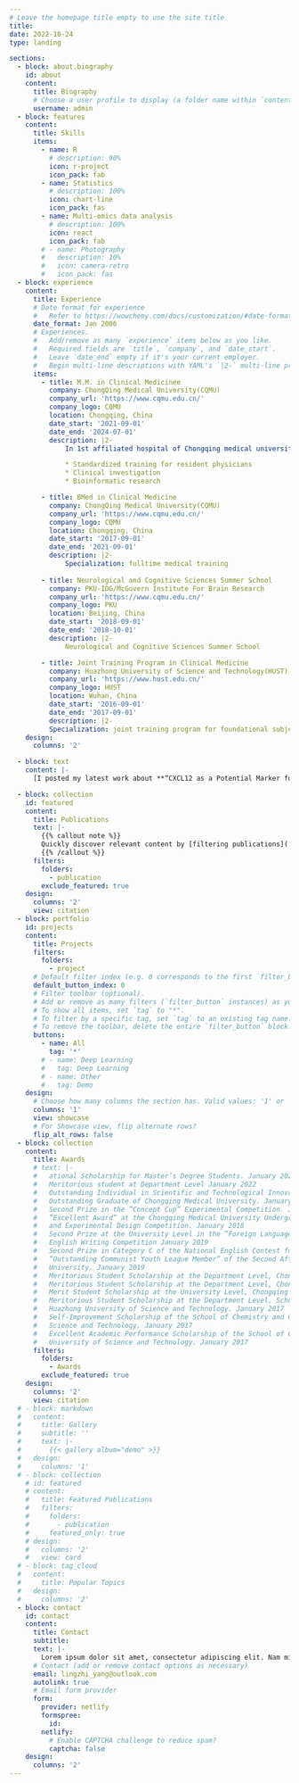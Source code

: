 ```yaml
---
# Leave the homepage title empty to use the site title
title:
date: 2022-10-24
type: landing

sections:
  - block: about.biography
    id: about
    content:
      title: Biography
      # Choose a user profile to display (a folder name within `content/authors/`)
      username: admin
  - block: features
    content:
      title: Skills
      items:
        - name: R
          # description: 90%
          icon: r-project
          icon_pack: fab
        - name: Statistics
          # description: 100%
          icon: chart-line
          icon_pack: fas
        - name: Multi-omics data analysis
          # description: 100%
          icon: react
          icon_pack: fab
        # - name: Photography
        #   description: 10%
        #   icon: camera-retro
        #   icon_pack: fas
  - block: experience
    content:
      title: Experience
      # Date format for experience
      #   Refer to https://wowchemy.com/docs/customization/#date-format
      date_format: Jan 2006
      # Experiences.
      #   Add/remove as many `experience` items below as you like.
      #   Required fields are `title`, `company`, and `date_start`.
      #   Leave `date_end` empty if it's your current employer.
      #   Begin multi-line descriptions with YAML's `|2-` multi-line prefix.
      items:
        - title: M.M. in Clinical Medicinee
          company: ChongQing Medical University(CQMU)
          company_url: 'https://www.cqmu.edu.cn/'
          company_logo: CQMU
          location: Chongqing, China
          date_start: '2021-09-01'
          date_end: '2024-07-01'
          description: |2-
              In 1st affiliated hospital of Chongqing medical university, I worked for:

              * Standardized training for resident physicians
              * Clinical investigation
              * Bioinformatic research

        - title: BMed in Clinical Medicine
          company: ChongQing Medical University(CQMU)
          company_url: 'https://www.cqmu.edu.cn/'
          company_logo: CQMU
          location: Chongqing, China
          date_start: '2017-09-01'
          date_end: '2021-09-01'
          description: |2-
              Specialization: fulltime medical training
              
        - title: Neurological and Cognitive Sciences Summer School
          company: PKU-IDG/McGovern Institute For Brain Research
          company_url: 'https://www.cqmu.edu.cn/'
          company_logo: PKU
          location: Beijing, China
          date_start: '2018-09-01'
          date_end: '2018-10-01'
          description: |2-
              Neurological and Cognitive Sciences Summer School

        - title: Joint Training Program in Clinical Medicine
          company: Huazhong University of Science and Technology(HUST)
          company_url: 'https://www.hust.edu.cn/'
          company_logo: HUST
          location: Wuhan, China
          date_start: '2016-09-01'
          date_end: '2017-09-01'
          description: |2-
          Specialization: joint training program for foundational subjects.
    design:
      columns: '2'

  - block: text
    content: |-
      [I posted my latest work about **“CXCL12 as a Potential Marker for identifying AF Subset”** on AHA Scientific Sessions, virtual Poster Session 2022, and updated my work on **CIRCULATION** as an abstract.](https://www.ahajournals.org/doi/10.1161/circ.146.suppl_1.14674)

  - block: collection
    id: featured
    content:
      title: Publications
      text: |-
        {{% callout note %}}
        Quickly discover relevant content by [filtering publications](./publication/).
        {{% /callout %}}
      filters:
        folders:
          - publication
        exclude_featured: true
    design:
      columns: '2'
      view: citation
  - block: portfolio
    id: projects
    content:
      title: Projects
      filters:
        folders:
          - project
      # Default filter index (e.g. 0 corresponds to the first `filter_button` instance below).
      default_button_index: 0
      # Filter toolbar (optional).
      # Add or remove as many filters (`filter_button` instances) as you like.
      # To show all items, set `tag` to "*".
      # To filter by a specific tag, set `tag` to an existing tag name.
      # To remove the toolbar, delete the entire `filter_button` block.
      buttons:
        - name: All
          tag: '*'
        # - name: Deep Learning
        #   tag: Deep Learning
        # - name: Other
        #   tag: Demo
    design:
      # Choose how many columns the section has. Valid values: '1' or '2'.
      columns: '1'
      view: showcase
      # For Showcase view, flip alternate rows?
      flip_alt_rows: false
  - block: collection
    content:
      title: Awards
      # text: |-
      #   ational Scholarship for Master’s Degree Students. January 2022
      #   Meritorious student at Department Level January 2022
      #   Outstanding Individual in Scientific and Technological Innovation Chongqing Medical University. January 2022
      #   Outstanding Graduate of Chongqing Medical University. January 2020
      #   Second Prize in the ”Concept Cup” Experimental Competition. January 2019
      #   ”Excellent Award” at the Chongqing Medical University Undergraduate Basic Medical Science Innovation Forum
      #   and Experimental Design Competition. January 2018
      #   Second Prize at the University Level in the ”Foreign Language Teaching and Research Press (FLTPR)” National
      #   English Writing Competition January 2019
      #   Second Prize in Category C of the National English Contest for College Students. January 2019
      #   ”Outstanding Communist Youth League Member” of the Second Affiliated Hospital of Chongqing Medical
      #   University. January 2019
      #   Meritorious Student Scholarship at the Department Level, Chongqing Medical University. January 2020
      #   Meritorious Student Scholarship at the Department Level, Chongqing Medical University. January 2019
      #   Merit Student Scholarship at the University Level, Chongqing Medical University. January 2018
      #   Meritorious Student Scholarship at the Department Level, School of Chemistry and Chemical Engineering,
      #   Huazhong University of Science and Technology. January 2017
      #   Self-Improvement Scholarship of the School of Chemistry and Chemical Engineering, Huazhong University of
      #   Science and Technology. January 2017
      #   Excellent Academic Performance Scholarship of the School of Chemistry and Chemical Engineering, Huazhong
      #   University of Science and Technology. January 2017
      filters:
        folders:
          - Awards
        exclude_featured: true
    design:
      columns: '2'
      view: citation
  # - block: markdown
  #   content:
  #     title: Gallery
  #     subtitle: ''
  #     text: |-
  #       {{< gallery album="demo" >}}
  #   design:
  #     columns: '1'
  # - block: collection
    # id: featured
    # content:
    #   title: Featured Publications
    #   filters:
    #     folders:
    #       - publication
    #     featured_only: true
    # design:
    #   columns: '2'
    #   view: card
  # - block: tag_cloud
  #   content:
  #     title: Popular Topics
  #   design:
  #     columns: '2'
  - block: contact
    id: contact
    content:
      title: Contact
      subtitle:
      text: |-
        Lorem ipsum dolor sit amet, consectetur adipiscing elit. Nam mi diam, venenatis ut magna et, vehicula efficitur enim.
      # Contact (add or remove contact options as necessary)
      email: lingzhi_yang@outlook.com
      autolink: true
      # Email form provider
      form:
        provider: netlify
        formspree:
          id:
        netlify:
          # Enable CAPTCHA challenge to reduce spam?
          captcha: false
    design:
      columns: '2'
---
```

